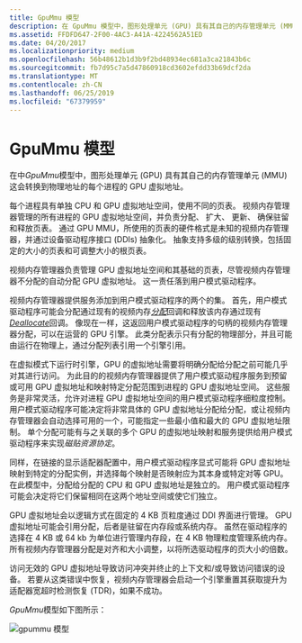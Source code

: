 ```yaml
---
title: GpuMmu 模型
description: 在 GpuMmu 模型中，图形处理单元 (GPU) 具有其自己的内存管理单元 (MMU) 这会转换到物理地址的每个进程的 GPU 虚拟地址。
ms.assetid: FFDFD647-2F00-4AC3-A41A-4224562A51ED
ms.date: 04/20/2017
ms.localizationpriority: medium
ms.openlocfilehash: 56b48612b1d3b9f2bd48934ec681a3ca21843b6c
ms.sourcegitcommit: fb7d95c7a5d47860918cd3602efdd33b69dcf2da
ms.translationtype: MT
ms.contentlocale: zh-CN
ms.lasthandoff: 06/25/2019
ms.locfileid: "67379959"
---
```

# <a name="gpummu-model"></a>GpuMmu 模型


在中*GpuMmu*模型中，图形处理单元 (GPU) 具有其自己的内存管理单元 (MMU) 这会转换到物理地址的每个进程的 GPU 虚拟地址。

每个进程具有单独 CPU 和 GPU 虚拟地址空间，使用不同的页表。 视频内存管理器管理的所有进程的 GPU 虚拟地址空间，并负责分配、 扩大、 更新、 确保驻留和释放页表。 通过 GPU MMU，所使用的页表的硬件格式是未知的视频内存管理器，并通过设备驱动程序接口 (DDIs) 抽象化。 抽象支持多级的级别转换，包括固定的大小的页表和可调整大小的根页表。

视频内存管理器负责管理 GPU 虚拟地址空间和其基础的页表，尽管视频内存管理器不分配的自动分配 GPU 虚拟地址。 这一责任落到用户模式驱动程序。

视频内存管理器提供服务添加到用户模式驱动程序的两个的集。 首先，用户模式驱动程序可能会分配通过现有的视频内存[*分配*](https://docs.microsoft.com/windows-hardware/drivers/ddi/content/d3dumddi/nc-d3dumddi-pfnd3dddi_allocatecb)回调和释放该内存通过现有[ *Deallocate*](https://docs.microsoft.com/windows-hardware/drivers/ddi/content/d3dumddi/nc-d3dumddi-pfnd3dddi_deallocatecb)回调。 像现在一样，这返回用户模式驱动程序的句柄的视频内存管理器分配，可以在运营的 GPU 引擎。 此类分配表示只有分配的物理部分，并且可能由运行在物理上，通过分配列表引用一个引擎引用。

在虚拟模式下运行时引擎，GPU 的虚拟地址需要将明确分配给分配之前可能几乎对其进行访问。 为此目的的视频内存管理器提供了用户模式驱动程序服务到预留或可用 GPU 虚拟地址和映射特定分配范围到进程的 GPU 虚拟地址空间。 这些服务是非常灵活，允许对进程 GPU 虚拟地址空间的用户模式驱动程序细粒度控制。 用户模式驱动程序可能决定将非常具体的 GPU 虚拟地址分配给分配，或让视频内存管理器会自动选择可用的一个，可能指定一些最小值和最大的 GPU 虚拟地址限制。 单个分配可能有与之关联的多个 GPU 的虚拟地址映射和服务提供给用户模式驱动程序来实现*磁贴资源协定*。

同样，在链接的显示适配器配置中，用户模式驱动程序显式可能将 GPU 虚拟地址映射到特定的分配实例，并选择每个映射是否映射应为其本身或特定对等 GPU。 在此模型中，分配给分配的 CPU 和 GPU 虚拟地址是独立的。 用户模式驱动程序可能会决定将它们保留相同在这两个地址空间或使它们独立。

GPU 虚拟地址会以逻辑方式在固定的 4 KB 页粒度通过 DDI 界面进行管理。 GPU 虚拟地址可能会引用分配，后者是驻留在内存段或系统内存。 虽然在驱动程序的选择在 4 KB 或 64 kb 为单位进行管理内存段，在 4 KB 物理粒度管理系统内存。 所有视频内存管理器分配是对齐和大小调整，以将所选驱动程序的页大小的倍数。

访问无效的 GPU 虚拟地址导致访问冲突并终止的上下文和/或导致访问错误的设备。 若要从这类错误中恢复，视频内存管理器会启动一个引擎重置其获取提升为适配器宽超时检测恢复 (TDR)，如果不成功。

*GpuMmu*模型如下图所示：

![gpummu 模型](images/gpummu-model.1.png)

 

 





